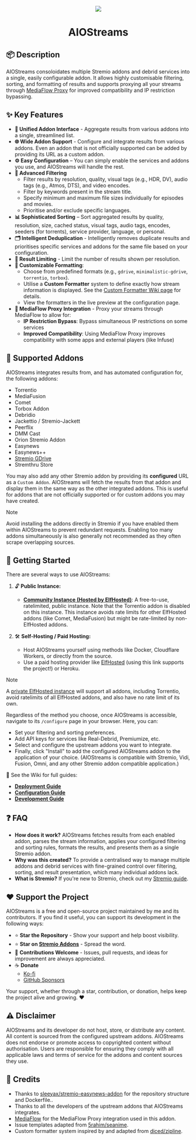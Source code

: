 <p align="center"><img src="https://raw.githubusercontent.com/Viren070/AIOStreams/refs/heads/main/packages/frontend/public/assets/logo.png" /></p>
<h1 align="center" id="title">AIOStreams</h1>

## 📦 Description

AIOStreams consoloidates multiple Stremio addons and debrid services into a single, easily configurable addon. It allows highly customisable filtering, sorting, and formatting of results and supports proxying all your streams through [MediaFlow Proxy](https://github.com/mhdzumair/mediaflow-proxy) for improved compatibility and IP restriction bypassing.

## ✨ Key Features

- **🔗 Unified Addon Interface** - Aggregate results from various addons into a single, streamlined list.
- **🌐 Wide Addon Support** - Configure and integrate results from various addons. Even an addon that is not officially supported can be added by providing its URL as a custom addon.
- **⚙️ Easy Configuration** – You can simply enable the services and addons you use, and AIOStreams will handle the rest.
- **🧰 Advanced Filtering**
  - Filter results by resolution, quality, visual tags (e.g., HDR, DV), audio tags (e.g., Atmos, DTS), and video encodes.
  - Filter by keywords present in the stream title.
  - Specify minimum and maximum file sizes individually for episodes and movies.
  - Prioritise and/or exclude specific languages.
- **📊 Sophisticated Sorting** – Sort aggregated results by quality, resolution, size, cached status, visual tags, audio tags, encodes, seeders (for torrents), service provider, language, or personal.
- **🗂️ Intelligent Deduplication** - Intelligently removes duplicate results and prioritises specific services and addons for the same file based on your configuration.
- **🚦 Result Limiting** - Limit the number of results shown per resolution.
- **🎨 Customizable Formatting**:
  - Choose from predefined formats (e.g., `gdrive`, `minimalistic-gdrive`, `torrentio`, `torbox`).
  - Utilise a **Custom Formatter** system to define exactly how stream information is displayed. See the [Custom Formatter Wiki page](https://github.com/Viren070/AIOStreams/wiki/Custom-Formatter) for details.
  - View the formatters in the live preview at the configuration page.
- **🔁 MediaFlow Proxy Integration** - Proxy your streams through MediaFlow to allow for:
  - **IP Restriction Bypass**: Bypass simultaneous IP restrictions on some services
  - **Improved Compatibility**: Using MediaFlow Proxy improves compatibility with some apps and external players (like Infuse)

## 🧩 Supported Addons

AIOStreams integrates results from, and has automated configuration for, the following addons:

- Torrentio
- MediaFusion
- Comet
- Torbox Addon
- Debridio
- Jackettio / Stremio-Jackett
- Peerflix
- DMM Cast
- Orion Stremio Addon
- Easynews
- Easynews++
- [Stremio GDrive](https://github.com/Viren070/stremio-gdrive-addon)
- Stremthru Store

You may also add any other Stremio addon by providing its **configured** URL as a `Custom Addon`. AIOStreams will fetch the results from that addon and display them in the same way as the other integrated addons. This is useful for addons that are not officially supported or for custom addons you may have created.

> [!NOTE]
> Avoid installing the addons directly in Stremio if you have enabled them within AIOStreams to prevent redundant requests. Enabling too many addons simultaneously is also generally not recommended as they often scrape overlapping sources.

## 🚀 Getting Started

There are several ways to use AIOStreams:

1. 🔓 **Public Instance:**

   - **[Community Instance (Hosted by ElfHosted)](https://aiostreams.elfhosted.com/configure)**: A free-to-use, ratelimited, public instance. Note that the Torrentio addon is disabled on this instance. This instance avoids rate limits for other ElfHosted addons (like Comet, MediaFusion) but might be rate-limited by non-ElfHosted addons.

2. 🛠️ **Self-Hosting / Paid Hosting:**
   - Host AIOStreams yourself using methods like Docker, Cloudflare Workers, or directly from the source.
   - Use a paid hosting provider like [ElfHosted](https://store.elfhosted.com/product/aiostreams/elf/viren070/) (using this link supports the project!) or Heroku.

> [!NOTE]
> A [private ElfHosted instance](https://store.elfhosted.com/product/aiostreams/elf/viren070/) will support all addons, including Torrentio, avoid ratelimits of all ElfHosted addons, and also have no rate limit of its own.

Regardless of the method you choose, once AIOStreams is accessible, navigate to its `/configure` page in your browser. Here, you can:

- Set your filtering and sorting preferences.
- Add API keys for services like Real-Debrid, Premiumize, etc.
- Select and configure the upstream addons you want to integrate.
- Finally, click "Install" to add the configured AIOStreams addon to the application of your choice. (AIOStreams is compatible with Stremio, Vidi, Fusion, Omni, and any other Stremio addon compatible application.)

📘 See the Wiki for full guides:

- **[Deployment Guide](https://github.com/Viren070/AIOStreams/wiki/Deployment)**
- **[Configuration Guide](https://github.com/Viren070/AIOStreams/wiki/Configuration)**
- **[Development Guide](https://github.com/Viren070/AIOStreams/wiki/Development)**

## ❓ FAQ

- **How does it work?** AIOStreams fetches results from each enabled addon, parses the stream information, applies your configured filtering and sorting rules, formats the results, and presents them as a single Stremio addon.
- **Why was this created?** To provide a centralised way to manage multiple addons and debrid services with fine-grained control over filtering, sorting, and result presentation, which many individual addons lack.
- **What is Stremio?** If you're new to Stremio, check out my [Stremio guide](https://guides.viren070.me/stremio).

## ❤️ Support the Project

AIOStreams is a free and open-source project maintained by me and its contributors. If you find it useful, you can support its development in the following ways:

- ⭐ **Star the Repository** - Show your support and help boost visibility.
- ⭐ **Star on [Stremio Addons](https://beta.stremio-addons.net/addons/aiostreams-elfhosted)** - Spread the word.
- 🤝 **Contributions Welcome** - Issues, pull requests, and ideas for improvement are always appreciated.
- ☕ **Donate**
  - [Ko-fi](https://ko-fi.com/viren070)
  - [GitHub Sponsors](https://github.com/sponsors/Viren070)

Your support, whether through a star, contribution, or donation, helps keep the project alive and growing. ❤️

## ⚠️ Disclaimer

AIOStreams and its developer do not host, store, or distribute any content. All content is sourced from the configured upstream addons. AIOStreams does not endorse or promote access to copyrighted content without authorisation. Users are responsible for ensuring they comply with all applicable laws and terms of service for the addons and content sources they use.

## 🙏 Credits

- Thanks to [sleeyax/stremio-easynews-addon](https://github.com/Sleeyax/stremio-easynews-addon) for the repository structure and Dockerfile..
- Thanks to all the developers of the upstream addons that AIOStreams integrates.
- [MediaFlow](https://github.com/Mhdzumair/mediaflow-proxy) for the MediaFlow Proxy integration used in this addon.
- Issue templates adapted from [5rahim/seanime](https://github.com/5rahim/seanime).
- Custom formatter system inspired by and adapted from [diced/zipline](https://github.com/diced/zipline).

